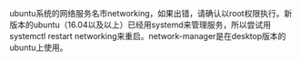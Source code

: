 ubuntu系统的网络服务名市networking，如果出错，请确认以root权限执行。新版本的ubuntu（16.04以及以上）已经用systemd来管理服务，所以尝试用systemctl restart networking来重启。network-manager是在desktop版本的ubuntu上使用。
